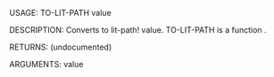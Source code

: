 USAGE:
     TO-LIT-PATH value 

DESCRIPTION:
     Converts to lit-path! value.
     TO-LIT-PATH is a function .

RETURNS:
    (undocumented)

ARGUMENTS:
    value
